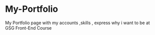 # My-Portfolio
My Portfolio page with my accounts ,skills , express why i want to be at GSG Front-End Course  
